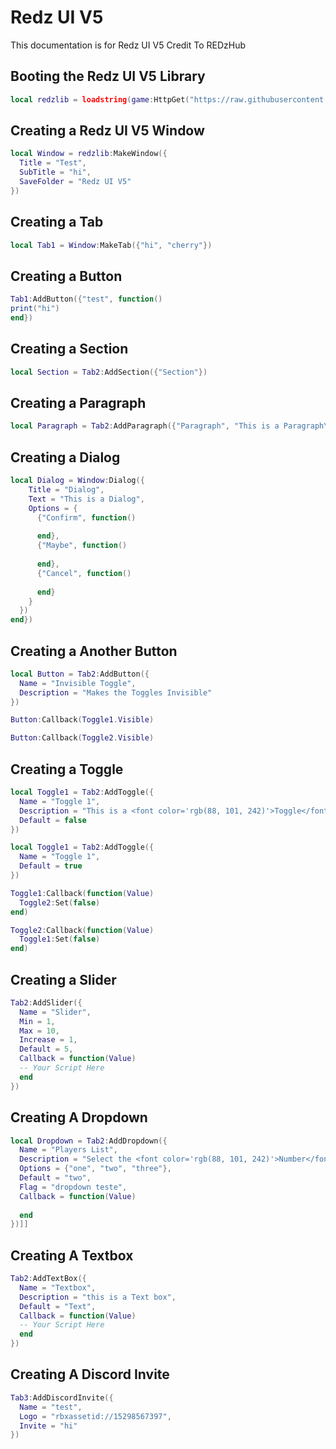 # Redz UI V5
This documentation is for Redz UI V5 Credit To REDzHub

## Booting the Redz UI V5 Library
```lua
local redzlib = loadstring(game:HttpGet("https://raw.githubusercontent.com/REDzHUB/RedzLibV5/main/Source.Lua"))()
```




## Creating a Redz UI V5 Window
```lua
local Window = redzlib:MakeWindow({
  Title = "Test",
  SubTitle = "hi",
  SaveFolder = "Redz UI V5"
})
```

## Creating a Tab
```lua
local Tab1 = Window:MakeTab({"hi", "cherry"})
```

## Creating a Button
```lua
Tab1:AddButton({"test", function()
print("hi")
end})
```

## Creating a Section
```lua
local Section = Tab2:AddSection({"Section"})
```

## Creating a Paragraph
```lua
local Paragraph = Tab2:AddParagraph({"Paragraph", "This is a Paragraph\nSecond Line"})
```

## Creating a Dialog
```lua
local Dialog = Window:Dialog({
    Title = "Dialog",
    Text = "This is a Dialog",
    Options = {
      {"Confirm", function()
        
      end},
      {"Maybe", function()
        
      end},
      {"Cancel", function()
        
      end}
    }
  })
end})
```

## Creating a Another Button
```lua
local Button = Tab2:AddButton({
  Name = "Invisible Toggle",
  Description = "Makes the Toggles Invisible"
})
```
```lua
Button:Callback(Toggle1.Visible)
```
```lua
Button:Callback(Toggle2.Visible)
```

## Creating a Toggle
```lua
local Toggle1 = Tab2:AddToggle({
  Name = "Toggle 1",
  Description = "This is a <font color='rgb(88, 101, 242)'>Toggle</font> Example",
  Default = false
})
```
```lua
local Toggle1 = Tab2:AddToggle({
  Name = "Toggle 1",
  Default = true
})
```
```lua
Toggle1:Callback(function(Value)
  Toggle2:Set(false)
end)
```
```lua
Toggle2:Callback(function(Value)
  Toggle1:Set(false)
end)
```
## Creating a Slider
```lua
Tab2:AddSlider({
  Name = "Slider",
  Min = 1,
  Max = 10,
  Increase = 1,
  Default = 5,
  Callback = function(Value)
  -- Your Script Here
  end
})
```
## Creating A Dropdown
```lua
local Dropdown = Tab2:AddDropdown({
  Name = "Players List",
  Description = "Select the <font color='rgb(88, 101, 242)'>Number</font>",
  Options = {"one", "two", "three"},
  Default = "two",
  Flag = "dropdown teste",
  Callback = function(Value)
    
  end
})]]
```

## Creating A Textbox
```lua
Tab2:AddTextBox({
  Name = "Textbox",
  Description = "this is a Text box",
  Default = "Text",
  Callback = function(Value)
  -- Your Script Here
  end
})
```

## Creating A Discord Invite
```lua
Tab3:AddDiscordInvite({
  Name = "test",
  Logo = "rbxassetid://15298567397",
  Invite = "hi"
})
```
